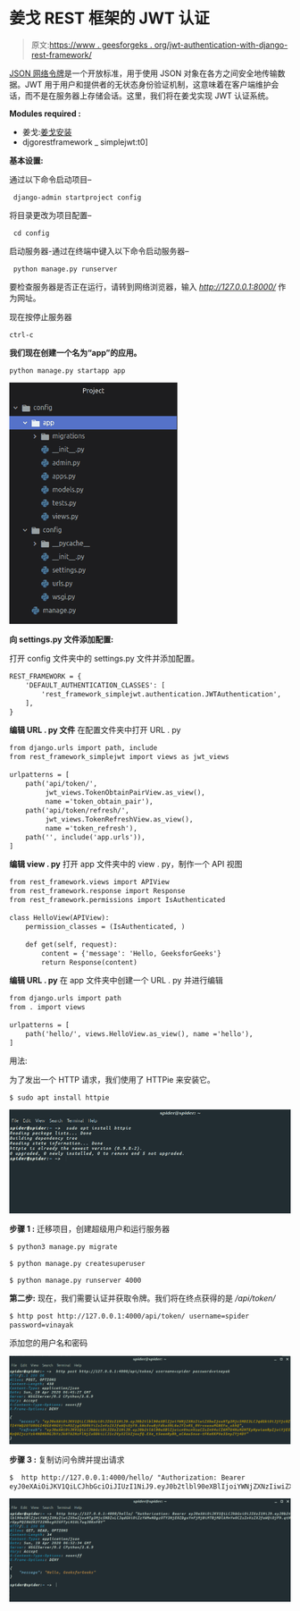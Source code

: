 # 姜戈 REST 框架的 JWT 认证

> 原文:[https://www . geesforgeks . org/jwt-authentication-with-django-rest-framework/](https://www.geeksforgeeks.org/jwt-authentication-with-django-rest-framework/)

[JSON 网络令牌](https://www.geeksforgeeks.org/json-web-token-jwt/)是一个开放标准，用于使用 JSON 对象在各方之间安全地传输数据。JWT 用于用户和提供者的无状态身份验证机制，这意味着在客户端维护会话，而不是在服务器上存储会话。这里，我们将在姜戈实现 JWT 认证系统。

**Modules required :**

*   姜戈:[姜戈安装](https://www.geeksforgeeks.org/django-introduction-and-installation/)
*   djgorestframework _ simplejwt:t0]

**基本设置:**

通过以下命令启动项目–

```
 django-admin startproject config
```

将目录更改为项目配置–

```
 cd config
```

启动服务器-通过在终端中键入以下命令启动服务器–

```
 python manage.py runserver
```

要检查服务器是否正在运行，请转到网络浏览器，输入 *http://127.0.0.1:8000/* 作为网址。

现在按停止服务器

```
ctrl-c
```

**我们现在创建一个名为“app”的应用。**

```
python manage.py startapp app
```

![](img/7c2438215b40f72c05098dafba0e5331.png)

**向 settings.py 文件添加配置:**

打开 config 文件夹中的 settings.py 文件并添加配置。

```
REST_FRAMEWORK = {
    'DEFAULT_AUTHENTICATION_CLASSES': [
        'rest_framework_simplejwt.authentication.JWTAuthentication',
    ],
}
```

**编辑 URL . py 文件**
在配置文件夹中打开 URL . py

```
from django.urls import path, include
from rest_framework_simplejwt import views as jwt_views

urlpatterns = [
    path('api/token/',
         jwt_views.TokenObtainPairView.as_view(),
         name ='token_obtain_pair'),
    path('api/token/refresh/',
         jwt_views.TokenRefreshView.as_view(),
         name ='token_refresh'),
    path('', include('app.urls')),
]
```

**编辑 view . py**
打开 app 文件夹中的 view . py，制作一个 API 视图

```
from rest_framework.views import APIView
from rest_framework.response import Response
from rest_framework.permissions import IsAuthenticated

class HelloView(APIView):
    permission_classes = (IsAuthenticated, )

    def get(self, request):
        content = {'message': 'Hello, GeeksforGeeks'}
        return Response(content)
```

**编辑 URL . py**
在 app 文件夹中创建一个 URL . py 并进行编辑

```
from django.urls import path
from . import views

urlpatterns = [
    path('hello/', views.HelloView.as_view(), name ='hello'),
]
```

用法:

为了发出一个 HTTP 请求，我们使用了 HTTPie 来安装它。

```
$ sudo apt install httpie
```

![](img/ccebb7d8f4c4f97a20175e37de3dc387.png)

**步骤 1 :**
迁移项目，创建超级用户和运行服务器

```
$ python3 manage.py migrate
```

```
$ python manage.py createsuperuser
```

```
$ python manage.py runserver 4000
```

**第二步:**
现在，我们需要认证并获取令牌。我们将在终点获得的是
*/api/token/*

```
$ http post http://127.0.0.1:4000/api/token/ username=spider password=vinayak
```

添加您的用户名和密码

![](img/ca0e1d61a8a037f75f2817fdf44d6ad4.png)

**步骤 3 :**
复制访问令牌并提出请求

```
$  http http://127.0.0.1:4000/hello/ "Authorization: Bearer eyJ0eXAiOiJKV1QiLCJhbGciOiJIUzI1NiJ9.eyJ0b2tlbl90eXBlIjoiYWNjZXNzIiwiZXhwIjoxNTg3Mjc5NDIxLCJqdGkiOiIzYWMwNDgzOTY3NjE0ZDgxYmFjMjBiMTBjMDlkMmYwOCIsInVzZXJfaWQiOjF9.qtNrUpyPQI8W2K2T22NhcgVZGFTyLN1UL7uqJ0KnF0Y"
```

![](img/c9d097b255b31767bf5cf8ab613dc94b.png)